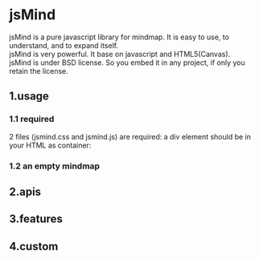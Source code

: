 jsMind
======

jsMind is a pure javascript library for mindmap. It is easy to use, to understand, and to expand itself.<br />
jsMind is very powerful. It base on javascript and HTML5(Canvas).<br />
jsMind is under BSD license. So you embed it in any project, if only you retain the license.<br />

1.usage
------
### 1.1 required
2 files (jsmind.css and jsmind.js) are required:
        <link type="text/css" rel="stylesheet" href="style/jsmind.css" />
        <script type="text/javascript" src="js/jsmind.js"></script>
a div element should be in your HTML as container:
        <div id="jsmind_container"></div>
### 1.2 an empty mindmap
    

2.apis
------

3.features
------

4.custom
------
